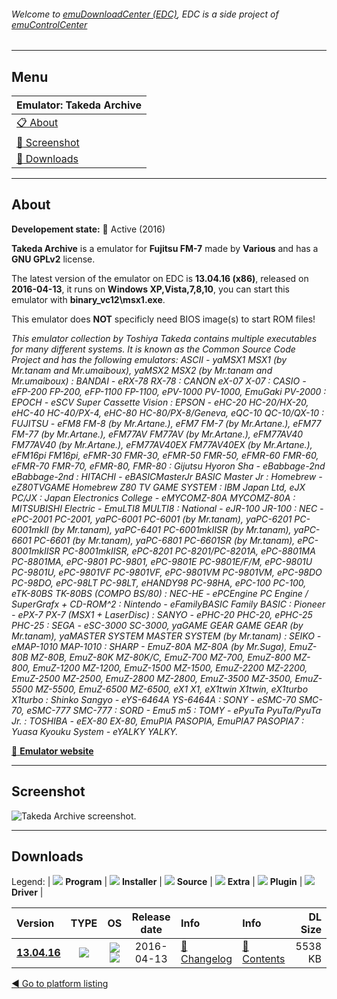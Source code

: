 ###### Welcome to [emuDownloadCenter (EDC)](https://github.com/PhoenixInteractiveNL/emuDownloadCenter/wiki/), EDC is a side project of [emuControlCenter](https://github.com/PhoenixInteractiveNL/emuControlCenter/wiki/)
***
## Menu
| **Emulator: Takeda Archive** |
|:---------|
| [:clipboard: About](#about) |
| [:sunrise: Screenshot](#screenshot) |
| [:floppy_disk: Downloads](#downloads) |
***
## About
**Developement state:** :large_blue_circle: Active (2016)

**Takeda Archive** is a emulator for **Fujitsu FM-7** made by **Various** and has a **GNU GPLv2** license.

The latest version of the emulator on EDC is **13.04.16 (x86)**, released on **2016-04-13**, it runs on **Windows XP,Vista,7,8,10**, you can start this emulator with **binary_vc12\msx1.exe**.

This emulator does **NOT** specificly need BIOS image(s) to start ROM files!

_This emulator collection by Toshiya Takeda contains multiple executables for many different systems. It is known as the Common Source Code Project and has the following emulators: ASCII - yaMSX1 MSX1 (by Mr.tanam and Mr.umaiboux), yaMSX2 MSX2 (by Mr.tanam and Mr.umaiboux) : BANDAI - eRX-78 RX-78 : CANON eX-07 X-07 : CASIO - eFP-200 FP-200, eFP-1100 FP-1100, ePV-1000 PV-1000, EmuGaki PV-2000 : EPOCH - eSCV Super Cassette Vision : EPSON - eHC-20 HC-20/HX-20, eHC-40 HC-40/PX-4, eHC-80 HC-80/PX-8/Geneva, eQC-10 QC-10/QX-10 : FUJITSU - eFM8 FM-8 (by Mr.Artane.), eFM7 FM-7 (by Mr.Artane.), eFM77 FM-77 (by Mr.Artane.), eFM77AV FM77AV (by Mr.Artane.), eFM77AV40 FM77AV40 (by Mr.Artane.), eFM77AV40EX FM77AV40EX (by Mr.Artane.), eFM16pi FM16pi, eFMR-30 FMR-30, eFMR-50 FMR-50, eFMR-60 FMR-60, eFMR-70 FMR-70, eFMR-80, FMR-80 : Gijutsu Hyoron Sha - eBabbage-2nd eBabbage-2nd : HITACHI - eBASICMasterJr BASIC Master Jr : Homebrew - eZ80TVGAME Homebrew Z80 TV GAME SYSTEM : IBM Japan Ltd, eJX PC/JX : Japan Electronics College - eMYCOMZ-80A MYCOMZ-80A : MITSUBISHI Electric - EmuLTI8 MULTI8 : National - eJR-100 JR-100 : NEC - ePC-2001 PC-2001, yaPC-6001 PC-6001 (by Mr.tanam), yaPC-6201 PC-6001mkII (by Mr.tanam), yaPC-6401 PC-6001mkIISR (by Mr.tanam), yaPC-6601 PC-6601 (by Mr.tanam), yaPC-6801 PC-6601SR (by Mr.tanam), ePC-8001mkIISR PC-8001mkIISR, ePC-8201 PC-8201/PC-8201A, ePC-8801MA PC-8801MA, ePC-9801 PC-9801, ePC-9801E PC-9801E/F/M, ePC-9801U PC-9801U, ePC-9801VF PC-9801VF, ePC-9801VM PC-9801VM, ePC-98DO PC-98DO, ePC-98LT PC-98LT, eHANDY98 PC-98HA, ePC-100 PC-100, eTK-80BS TK-80BS (COMPO BS/80) : NEC-HE - ePCEngine PC Engine / SuperGrafx + CD-ROM^2 : Nintendo - eFamilyBASIC Family BASIC : Pioneer - ePX-7 PX-7 (MSX1 + LaserDisc) : SANYO - ePHC-20 PHC-20, ePHC-25 PHC-25 : SEGA - eSC-3000 SC-3000, yaGAME GEAR GAME GEAR (by Mr.tanam), yaMASTER SYSTEM MASTER SYSTEM (by Mr.tanam) : SEIKO - eMAP-1010 MAP-1010 : SHARP - EmuZ-80A MZ-80A (by Mr.Suga), EmuZ-80B MZ-80B, EmuZ-80K MZ-80K/C, EmuZ-700 MZ-700, EmuZ-800 MZ-800, EmuZ-1200 MZ-1200, EmuZ-1500 MZ-1500, EmuZ-2200 MZ-2200, EmuZ-2500 MZ-2500, EmuZ-2800 MZ-2800, EmuZ-3500 MZ-3500, EmuZ-5500 MZ-5500, EmuZ-6500 MZ-6500, eX1 X1, eX1twin X1twin, eX1turbo X1turbo : Shinko Sangyo - eYS-6464A YS-6464A : SONY - eSMC-70 SMC-70, eSMC-777 SMC-777 : SORD - Emu5 m5 : TOMY - ePyuTa PyuTa/PyuTa Jr. : TOSHIBA - eEX-80 EX-80, EmuPIA	PASOPIA, EmuPIA7 PASOPIA7 : Yuasa Kyouku System - eYALKY YALKY._

[:link: **Emulator website**](http://takeda-toshiya.my.coocan.jp/)
***
## Screenshot
![](https://raw.githubusercontent.com/PhoenixInteractiveNL/emuDownloadCenter/master/hooks/takeda/emulator_screen_01.jpg "Takeda Archive screenshot.")
***
## Downloads
Legend:
| ![](https://raw.githubusercontent.com/wiki/PhoenixInteractiveNL/emuDownloadCenter/images_misc/icon_program_24.png) **Program** | 
![](https://raw.githubusercontent.com/wiki/PhoenixInteractiveNL/emuDownloadCenter/images_misc/icon_installer_24.png) **Installer** | 
![](https://raw.githubusercontent.com/wiki/PhoenixInteractiveNL/emuDownloadCenter/images_misc/icon_source_code_24.png) **Source** | 
![](https://raw.githubusercontent.com/wiki/PhoenixInteractiveNL/emuDownloadCenter/images_misc/icon_extra_24.png) **Extra** | 
![](https://raw.githubusercontent.com/wiki/PhoenixInteractiveNL/emuDownloadCenter/images_misc/icon_plugin_24.png) **Plugin** | 
![](https://raw.githubusercontent.com/wiki/PhoenixInteractiveNL/emuDownloadCenter/images_misc/icon_driver_24.png) **Driver** | 


| Version  | TYPE | OS | Release date  | Info       | Info       | DL Size    |
|:---------|:----:|:--:|:-------------:|:-----------|:-----------|-----------:|
| [**13.04.16**](https://github.com/PhoenixInteractiveNL/edc-repo0003/raw/master/takeda/13.04.16.7z) | ![](https://raw.githubusercontent.com/wiki/PhoenixInteractiveNL/emuDownloadCenter/images_misc/icon_program_24.png) | ![](https://raw.githubusercontent.com/wiki/PhoenixInteractiveNL/emuDownloadCenter/images_misc/logo_windows_24.png)![](https://raw.githubusercontent.com/wiki/PhoenixInteractiveNL/emuDownloadCenter/images_misc/icon_32-bit_24.png) | 2016-04-13 | [:page_facing_up: Changelog](https://github.com/PhoenixInteractiveNL/edc-repo0003/blob/master/takeda/13.04.16_changelog.txt) | [:mag_right: Contents](https://github.com/PhoenixInteractiveNL/edc-repo0003/blob/master/takeda/13.04.16_contents.txt) | 5538 KB |

[:arrow_backward: Go to platform listing](https://github.com/PhoenixInteractiveNL/emuDownloadCenter/wiki/EDC-Platform-List)
